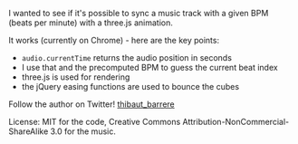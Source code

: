 I wanted to see if it's possible to sync a music track with a given BPM (beats per minute) with a three.js animation.

It works (currently on Chrome) - here are the key points:

* `audio.currentTime` returns the audio position in seconds
* I use that and the precomputed BPM to guess the current beat index
* three.js is used for rendering
* the jQuery easing functions are used to bounce the cubes

Follow the author on Twitter! [thibaut_barrere](http://www.twitter.com/thibaut_barrere)

License: MIT for the code, Creative Commons Attribution-NonCommercial-ShareAlike 3.0 for the music.